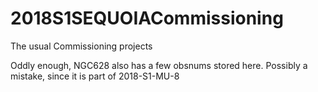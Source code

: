 # 2018S1SEQUOIACommissioning 

The usual Commissioning projects

Oddly enough, NGC628 also has a few obsnums stored here. Possibly a mistake, since it
is part of 2018-S1-MU-8
